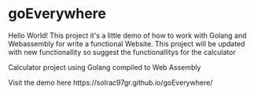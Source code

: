 # goEverywhere
Hello World!
This project it's a little demo of how to work with Golang and Webassembly for write a functional Website. This project will be updated with new functionallity so suggest the functionallitys for the calculator 
<p>Calculator project using Golang compiled to Web Assembly</p>
<p>Visit the demo here https://solrac97gr.github.io/goEverywhere/</p>
